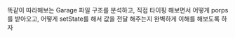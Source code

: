똑같이 따라해보는 Garage
파일 구조를 분석하고, 직접 타이핑 해보면서
어떻게 porps를 받아오고, 어떻게 setState를 해서
값을 전달 해주는지 완벽하게 이해를 해보도록 하자
